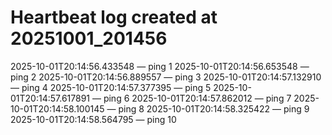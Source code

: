 # Heartbeat log created at 20251001_201456
2025-10-01T20:14:56.433548 — ping 1
2025-10-01T20:14:56.653548 — ping 2
2025-10-01T20:14:56.889557 — ping 3
2025-10-01T20:14:57.132910 — ping 4
2025-10-01T20:14:57.377395 — ping 5
2025-10-01T20:14:57.617891 — ping 6
2025-10-01T20:14:57.862012 — ping 7
2025-10-01T20:14:58.100145 — ping 8
2025-10-01T20:14:58.325422 — ping 9
2025-10-01T20:14:58.564795 — ping 10
